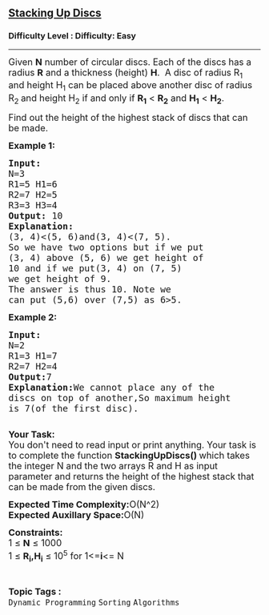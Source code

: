 <h2><a href="https://www.geeksforgeeks.org/problems/stacking-up-discs1315/1?page=14&status=unsolved&sortBy=accuracy">Stacking Up Discs</a></h2><h3>Difficulty Level : Difficulty: Easy</h3><hr><div class="problems_problem_content__Xm_eO"><p><span style="font-size:18px">Given <strong>N</strong> number of circular discs. Each of the discs has a radius <strong>R</strong> and a thickness (height) <strong>H</strong>.&nbsp; A&nbsp;disc of radius R<sub>1</sub> and height H<sub>1</sub>&nbsp;can be placed above another disc of radius<strong> </strong>R<sub>2</sub><strong> </strong>and height H<sub>2</sub> if and only if <strong>R<sub>1</sub></strong> &lt; <strong>R<sub>2</sub></strong> and <strong>H<sub>1</sub></strong> &lt; <strong>H<sub>2</sub></strong>.</span></p>

<p><span style="font-size:18px">Find out the height of the&nbsp;highest stack of discs that can be made.</span></p>

<p><strong><span style="font-size:18px">Example 1:</span></strong></p>

<pre><span style="font-size:18px"><strong>Input:</strong>
N=3
R1=5 H1=6
R2=7 H2=5
R3=3 H3=4</span><span style="font-size:18px">
<strong>Output: </strong>10
<strong>Explanation: 
</strong>(3, 4)&lt;(5, 6)and(3, 4)&lt;(7, 5).
So we have two options but if we put 
(3, 4) above (5, 6) we get height of 
10 and if we put(3, 4) on (7, 5) 
we get height of 9.
The answer is thus 10. Note we 
can put (5,6) over (7,5) as 6&gt;5.</span></pre>

<p><strong><span style="font-size:18px">Example 2:</span></strong></p>

<pre><span style="font-size:18px"><strong>Input:</strong>
N=2
R1=3 H1=7
R2=7 H2=4
<strong>Output:</strong>7
<strong>Explanation:</strong>We cannot place any of the
discs on top of another,So maximum height
is 7(of the first disc).</span>
</pre>

<p><br>
<span style="font-size:18px"><strong>Your Task:</strong><br>
You don't need to read input or print anything. Your task is to complete the function <strong>StackingUpDiscs()&nbsp;</strong>which takes the integer N and the two arrays R and H as input parameter&nbsp;and returns the height&nbsp;of the highest stack that can be made from the given discs.</span></p>

<p><span style="font-size:18px"><strong>Expected Time Complexity:</strong>O(N^2)<br>
<strong>Expected Auxillary Space:</strong>O(N)</span></p>

<p><span style="font-size:18px"><strong>Constraints:</strong><br>
1 ≤ <strong>N</strong> ≤ 1000<br>
1 ≤ <strong>R<sub>i</sub>,H<sub>i</sub></strong> ≤ 10<sup>5</sup> for 1&lt;=<strong>i</strong>&lt;=&nbsp;N</span></p>
</div><br><p><span style=font-size:18px><strong>Topic Tags : </strong><br><code>Dynamic Programming</code>&nbsp;<code>Sorting</code>&nbsp;<code>Algorithms</code>&nbsp;